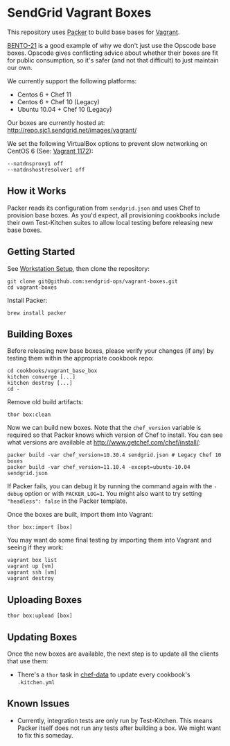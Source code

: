 # SendGrid Vagrant Boxes

This repository uses [Packer](http://www.packer.io) to build base bases for
[Vagrant](http://www.vagrantup.com/).

[BENTO-21](https://tickets.opscode.com/browse/BENTO-21) is a good example of
why we don't just use the Opscode base boxes. Opscode gives conflicting advice
about whether their boxes are fit for public consumption, so it's safer (and
not that difficult) to just maintain our own.

We currently support the following platforms:

- Centos 6 + Chef 11
- Centos 6 + Chef 10 (Legacy)
- Ubuntu 10.04 + Chef 10 (Legacy)

Our boxes are currently hosted at: http://repo.sjc1.sendgrid.net/images/vagrant/

We set the following VirtualBox options to prevent slow networking on CentOS 6
(See: [Vagrant 1172](https://github.com/mitchellh/vagrant/issues/1172)):

    --natdnsproxy1 off
    --natdnshostresolver1 off

## How it Works

Packer reads its configuration from `sendgrid.json` and uses Chef to provision
base boxes. As you'd expect, all provisioning cookbooks include their own
Test-Kitchen suites to allow local testing before releasing new base boxes.

## Getting Started

See [Workstation Setup](https://wiki.sendgrid.net/display/OPS/Workstation+Setup),
then clone the repository:

    git clone git@github.com:sendgrid-ops/vagrant-boxes.git
    cd vagrant-boxes

Install Packer:

    brew install packer

## Building Boxes

Before releasing new base boxes, please verify your changes (if any) by testing
them within the appropriate cookbook repo:

    cd cookbooks/vagrant_base_box
    kitchen converge [...]
    kitchen destroy [...]
    cd -

Remove old build artifacts:

    thor box:clean

Now we can build new boxes. Note that the `chef_version` variable is required
so that Packer knows which version of Chef to install. You can see what
versions are available at http://www.getchef.com/chef/install/:

    packer build -var chef_version=10.30.4 sendgrid.json # Legacy Chef 10 boxes
    packer build -var chef_version=11.10.4 -except=ubuntu-10.04 sendgrid.json

If Packer fails, you can debug it by running the command again with the
`-debug` option or with `PACKER_LOG=1`. You might also want to try setting
`"headless": false` in the Packer template.

Once the boxes are built, import them into Vagrant:

    thor box:import [box]

You may want do some final testing by importing them into Vagrant and seeing if
they work:

    vagrant box list
    vagrant up [vm]
    vagrant ssh [vm]
    vagrant destroy

## Uploading Boxes

    thor box:upload [box]

## Updating Boxes

Once the new boxes are available, the next step is to update all the clients
that use them:

- There's a `thor` task in [chef-data](https://github.com/sendgrid-ops/chef-data)
to update every cookbook's `.kitchen.yml`

## Known Issues

- Currently, integration tests are only run by Test-Kitchen. This means Packer
itself does not run any tests after building a box. We might want to fix this
someday.
